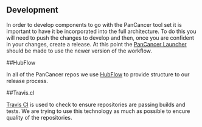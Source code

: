 ## Development

In order to develop components to go with the PanCancer tool set it is important to have it be incorporated into the full architecture. To do this you will need to push the changes to develop and then, once you are confident in your changes, create a release. At this point the [PanCancer Launcher](https://github.com/ICGC-TCGA-PanCancer/pancancer_launcher/blob/develop/README.md) should be made to use the newer version of the workflow.

##HubFlow

In all of the PanCancer repos we use [HubFlow](https://datasift.github.io/gitflow/) to provide structure to our release process.

##Travis.cl

[Travis CI](https://travis-ci.org/) is used to check to ensure repositories are passing builds and tests. We are trying to use this technology as much as possible to encure quality of the repositories.
